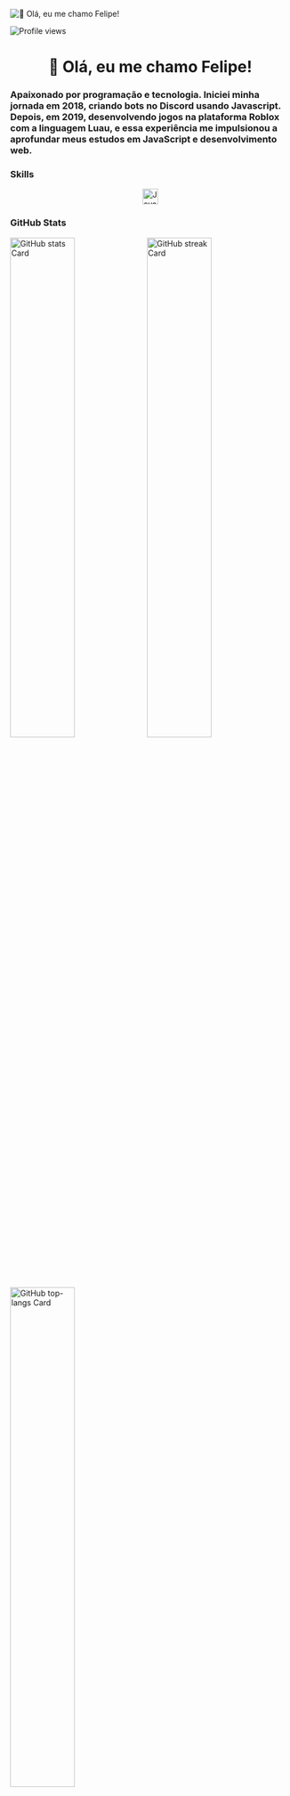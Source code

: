![👋 Olá, eu me chamo Felipe!](https://user-images.githubusercontent.com/10498744/210012254-234538ff-d198-48aa-8964-37e6fd45d227.gif)

![Profile views](https://komarev.com/ghpvc/?username=flpmch&label=Profile%20views&color=0e75b6&style=flat)

<div id="toc">
  <ul align="center" style="list-style: none">
    <summary>
      <h1>
        👋 Olá, eu me chamo Felipe!
      </h1>
    </summary>
  </ul>
</div>

 **<h3 align="left">Apaixonado por programação e tecnologia. Iniciei minha jornada em 2018, criando bots no Discord usando Javascript. Depois, em 2019, desenvolvendo jogos na plataforma Roblox com a linguagem Luau, e essa experiência me impulsionou a aprofundar meus estudos em JavaScript e desenvolvimento web.</h3>**

 **<h3 align="left">Skills</h3>**

<div style="display: flex; flex-wrap: wrap; gap: 4px; justify-content: center;">
  <img src="https://skillicons.dev/icons?i=js,lua,html,css" height="28" alt="JavaScript, Lua, HTML, CSS" />
</div>

 **<h3 align="left">GitHub Stats</h3>**

<p align="left">
  <img width="48%" src="https://github-readme-stats.vercel.app/api?username=flpmch&theme=react&hide_title=false&hide_rank=false&show_icons=false&include_all_commits=false&count_private=true&line_height=23" alt="GitHub stats Card" />
  <img width="48%" src="https://streak-stats.demolab.com/?user=flpmch&theme=react&hide_border=false&date_format=M+j%5B%2C+Y%5D&mode=daily&hide_total_contributions=false&hide_current_streak=false&hide_longest_streak=false&card_height=200" alt="GitHub streak Card" />
</p>

<p align="left">
  <img width="48%" src="https://github-readme-stats.vercel.app/api/top-langs?username=flpmch&theme=react&hide_title=false&layout=compact&langs_count=6&hide_progress=false&card_width=400" alt="GitHub top-langs Card" />
</p>

